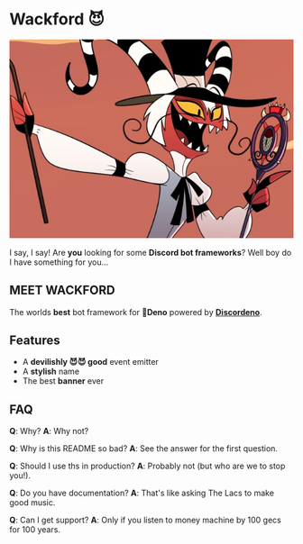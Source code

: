 # Wackford 😈

![Wally Wackford](assets/wally.jpg)

I say, I say! Are **you** looking for some **Discord bot frameworks**?
Well boy do I have something for you...

## MEET WACKFORD

The worlds **best** bot framework for 🦖**Deno** powered by **[Discordeno](https://github.com/discordeno/discordeno)**.

## Features

- A **devilishly 😈😈 good** event emitter
- A **stylish** name
- The best **banner** ever

## FAQ

**Q**: Why?
**A**: Why not?

**Q**: Why is this README so bad?
**A**: See the answer for the first question.

**Q**: Should I use ths in production?
**A**: Probably not (but who are we to stop you!).

**Q**: Do you have documentation?
**A**: That's like asking The Lacs to make good music.

**Q**: Can I get support?
**A**: Only if you listen to money machine by 100 gecs for 100 years.

